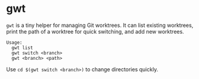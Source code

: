 # gwt

`gwt` is a tiny helper for managing Git worktrees. It can list existing worktrees,
print the path of a worktree for quick switching, and add new worktrees.

```
Usage:
  gwt list
  gwt switch <branch>
  gwt <branch> <path>
```

Use `cd $(gwt switch <branch>)` to change directories quickly.

